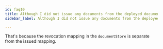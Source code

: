 ```yaml
---
id: faq10
title: Although I did not issue any documents from the deployed document store, why can I revoke this document?
sidebar_label: Although I did not issue any documents from the deployed document store, why can I revoke this document?

---
```


That's because the revocation mapping in the `documentStore` is separate from the issued mapping.
